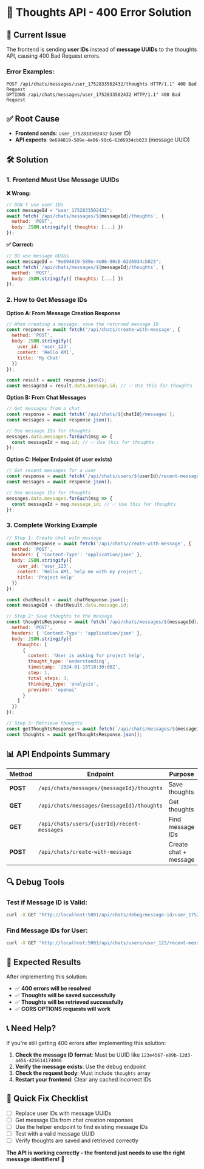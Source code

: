 # 🔧 Thoughts API - 400 Error Solution

## 🚨 **Current Issue**
The frontend is sending **user IDs** instead of **message UUIDs** to the thoughts API, causing 400 Bad Request errors.

### **Error Examples:**
```
POST /api/chats/messages/user_1752833502432/thoughts HTTP/1.1" 400 Bad Request
OPTIONS /api/chats/messages/user_1752833502432 HTTP/1.1" 400 Bad Request
```

## ✅ **Root Cause**
- **Frontend sends**: `user_1752833502432` (user ID)
- **API expects**: `9e694819-589e-4e06-90c6-62d6934cb023` (message UUID)

## 🛠️ **Solution**

### **1. Frontend Must Use Message UUIDs**

**❌ Wrong:**
```javascript
// DON'T use user IDs
const messageId = "user_1752833502432"; 
await fetch(`/api/chats/messages/${messageId}/thoughts`, {
  method: 'POST',
  body: JSON.stringify({ thoughts: [...] })
});
```

**✅ Correct:**
```javascript
// DO use message UUIDs
const messageId = "9e694819-589e-4e06-90c6-62d6934cb023";
await fetch(`/api/chats/messages/${messageId}/thoughts`, {
  method: 'POST',
  body: JSON.stringify({ thoughts: [...] })
});
```

### **2. How to Get Message IDs**

**Option A: From Message Creation Response**
```javascript
// When creating a message, save the returned message ID
const response = await fetch('/api/chats/create-with-message', {
  method: 'POST',
  body: JSON.stringify({
    user_id: 'user_123',
    content: 'Hello AMI',
    title: 'My Chat'
  })
});

const result = await response.json();
const messageId = result.data.message.id; // ✅ Use this for thoughts
```

**Option B: From Chat Messages**
```javascript
// Get messages from a chat
const response = await fetch(`/api/chats/${chatId}/messages`);
const messages = await response.json();

// Use message IDs for thoughts
messages.data.messages.forEach(msg => {
  const messageId = msg.id; // ✅ Use this for thoughts
});
```

**Option C: Helper Endpoint (if user exists)**
```javascript
// Get recent messages for a user
const response = await fetch(`/api/chats/users/${userId}/recent-messages`);
const messages = await response.json();

// Use message IDs for thoughts
messages.data.messages.forEach(msg => {
  const messageId = msg.message_id; // ✅ Use this for thoughts
});
```

### **3. Complete Working Example**

```javascript
// Step 1: Create chat with message
const chatResponse = await fetch('/api/chats/create-with-message', {
  method: 'POST',
  headers: { 'Content-Type': 'application/json' },
  body: JSON.stringify({
    user_id: 'user_123',
    content: 'Hello AMI, help me with my project',
    title: 'Project Help'
  })
});

const chatResult = await chatResponse.json();
const messageId = chatResult.data.message.id;

// Step 2: Save thoughts to the message
const thoughtsResponse = await fetch(`/api/chats/messages/${messageId}/thoughts`, {
  method: 'POST',
  headers: { 'Content-Type': 'application/json' },
  body: JSON.stringify({
    thoughts: [
      {
        content: 'User is asking for project help',
        thought_type: 'understanding',
        timestamp: '2024-01-15T10:30:00Z',
        step: 1,
        total_steps: 3,
        thinking_type: 'analysis',
        provider: 'openai'
      }
    ]
  })
});

// Step 3: Retrieve thoughts
const getThoughtsResponse = await fetch(`/api/chats/messages/${messageId}/thoughts`);
const thoughts = await getThoughtsResponse.json();
```

## 📊 **API Endpoints Summary**

| Method | Endpoint | Purpose |
|--------|----------|---------|
| **POST** | `/api/chats/messages/{messageId}/thoughts` | Save thoughts |
| **GET** | `/api/chats/messages/{messageId}/thoughts` | Get thoughts |
| **GET** | `/api/chats/users/{userId}/recent-messages` | Find message IDs |
| **POST** | `/api/chats/create-with-message` | Create chat + message |

## 🔍 **Debug Tools**

### **Test if Message ID is Valid:**
```bash
curl -X GET "http://localhost:5001/api/chats/debug/message-id/user_1752833502432"
```

### **Find Message IDs for User:**
```bash
curl -X GET "http://localhost:5001/api/chats/users/user_123/recent-messages"
```

## 🎯 **Expected Results**

After implementing this solution:
- ✅ **400 errors will be resolved**
- ✅ **Thoughts will be saved successfully**
- ✅ **Thoughts will be retrieved successfully**
- ✅ **CORS OPTIONS requests will work**

## 📞 **Need Help?**

If you're still getting 400 errors after implementing this solution:

1. **Check the message ID format**: Must be UUID like `123e4567-e89b-12d3-a456-426614174000`
2. **Verify the message exists**: Use the debug endpoint
3. **Check the request body**: Must include `thoughts` array
4. **Restart your frontend**: Clear any cached incorrect IDs

## 🚀 **Quick Fix Checklist**

- [ ] Replace user IDs with message UUIDs
- [ ] Get message IDs from chat creation responses
- [ ] Use the helper endpoint to find existing message IDs
- [ ] Test with a valid message UUID
- [ ] Verify thoughts are saved and retrieved correctly

**The API is working correctly - the frontend just needs to use the right message identifiers!** 🎉 